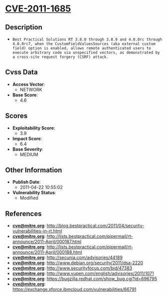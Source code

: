 
# [CVE-2011-1685](http://blog.bestpractical.com/2011/04/security-vulnerabilities-in-rt.html)

## Description

- `Best Practical Solutions RT 3.8.0 through 3.8.9 and 4.0.0rc through 4.0.0rc7, when the CustomFieldValuesSources (aka external custom field) option is enabled, allows remote authenticated users to execute arbitrary code via unspecified vectors, as demonstrated by a cross-site request forgery (CSRF) attack.`

## Cvss Data

- **Access Vector**:
  - NETWORK
- **Base Score**:
  - 4.6

## Scores

- **Exploitability Score**:
  - 3.9
- **Impact Score**:
  - 6.4
- **Base Severity**:
  - MEDIUM

## Other Information

- **Publish Date**:
  - 2011-04-22 10:55:02
- **Vulnerability Status**:
  - Modified

## References

- **cve@mitre.org**: http://blog.bestpractical.com/2011/04/security-vulnerabilities-in-rt.html
- **cve@mitre.org**: http://lists.bestpractical.com/pipermail/rt-announce/2011-April/000187.html
- **cve@mitre.org**: http://lists.bestpractical.com/pipermail/rt-announce/2011-April/000188.html
- **cve@mitre.org**: http://secunia.com/advisories/44189
- **cve@mitre.org**: http://www.debian.org/security/2011/dsa-2220
- **cve@mitre.org**: http://www.securityfocus.com/bid/47383
- **cve@mitre.org**: http://www.vupen.com/english/advisories/2011/1071
- **cve@mitre.org**: https://bugzilla.redhat.com/show_bug.cgi?id=696795
- **cve@mitre.org**: https://exchange.xforce.ibmcloud.com/vulnerabilities/66791
